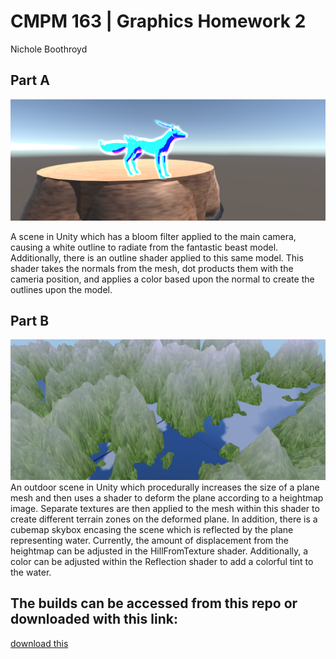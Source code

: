 # CMPM 163 | Graphics Homework 2
Nichole Boothroyd

## Part A 
![Part A Screenshot](Images/Part%20A.png)

A scene in Unity which has a bloom filter applied to the main camera, causing a white outline to radiate from the fantastic beast model. Additionally, there is an outline shader applied to this same model. This shader takes the normals from the mesh, dot products them with the cameria position, and applies a color based upon the normal to create the outlines upon the model. 

## Part B
![Part A Screenshot](Images/Part%20B.png)
An outdoor scene in Unity which procedurally increases the size of a plane mesh and then uses a shader to deform the plane according to a heightmap image. Separate textures are then applied to the mesh within this shader to create different terrain zones on the deformed plane. In addition, there is a cubemap skybox encasing the scene which is reflected by the plane representing water. Currently, the amount of displacement from the heightmap can be adjusted in the HillFromTexture shader. Additionally, a color can be adjusted within the Reflection shader to add a colorful tint to the water. 

## The builds can be accessed from this repo or downloaded with this link:
[download this](Final%Builds.zip)
